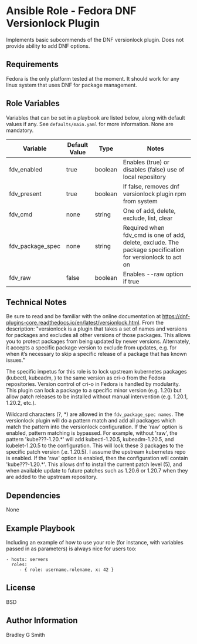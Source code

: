 Ansible Role - Fedora DNF Versionlock Plugin
=========

Implements basic subcommends of the DNF versionlock plugin. Does not provide ability to add DNF options.

Requirements
------------

Fedora is the only platform tested at the moment. It should work for any linux system that uses DNF for package management.

Role Variables
--------------

Variables that can be set in a playbook are listed below, along with default values if any. See `defaults/main.yaml` for more information. None are mandatory.

| Variable   | Default Value | Type | Notes |
| ---------- | ------------- | ----- | ----- |
| fdv_enabled | true | boolean | Enables (true) or disables (false) use of local repository |
| fdv_present | true | boolean | If false, removes dnf versionlock plugin rpm from system |
| fdv_cmd | none    | string | One of add, delete, exclude, list, clear |
| fdv_package_spec | none    | string | Required when fdv_cmd is one of add, delete, exclude. The package specification for versionlock to act on |
| fdv_raw | false    | boolean | Enables --raw option if true |

Technical Notes
---------------

Be sure to read and be familiar with the online documentation at https://dnf-plugins-core.readthedocs.io/en/latest/versionlock.html. From the description: "versionlock is a plugin that takes a set of names and versions for packages and excludes all other versions of those packages. This allows you to protect packages from being updated by newer versions. Alternately, it accepts a specific package version to exclude from updates, e.g. for when it’s necessary to skip a specific release of a package that has known issues."

The specific impetus for this role is to lock upstream kubernetes packages (kubectl, kubeadm, ) to the same version as cri-o from the Fedora repositories. Version control of cri-o in Fedora is handled by modularity. This plugin can lock a package to a specific minor version (e.g. 1.20) but allow patch releases to be installed without manual intervention (e.g. 1.20.1, 1.20.2, etc.).

Wildcard characters (?, \*) are allowed in the `fdv_package_spec names`. The versionlock plugin will do a pattern match and add all packages which match the pattern into the versionlock configuration. If the 'raw' option is enabled, pattern matching is bypassed. For example, without 'raw', the pattern 'kube???-1.20.\*' will add kubectl-1.20.5, kubeadm-1.20.5, and kubelet-1.20.5 to the configuration. This will lock these 3 packages to the specific patch version (.e. 1.20.5). I assume the upstream kubernetes repo is enabled. If the 'raw' option is enabled, then the configuration will contain 'kube???-1.20.\*'. This allows dnf to install the current patch level (5), and when available update to future patches such as 1.20.6 or 1.20.7 when they are added to the upstream repository.

Dependencies
------------

None

Example Playbook
----------------

Including an example of how to use your role (for instance, with variables passed in as parameters) is always nice for users too:

    - hosts: servers
      roles:
         - { role: username.rolename, x: 42 }

License
-------

BSD

Author Information
------------------

Bradley G Smith
